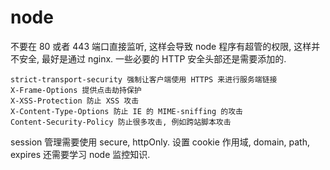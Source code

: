  # node

不要在 80 或者 443 端口直接监听, 这样会导致 node 程序有超管的权限, 这样并不安全, 最好是通过 nginx.
一些必要的 HTTP 安全头部还是需要添加的.
```
strict-transport-security 强制让客户端使用 HTTPS 来进行服务端链接
X-Frame-Options 提供点击劫持保护
X-XSS-Protection 防止 XSS 攻击
X-Content-Type-Options 防止 IE 的 MIME-sniffing 的攻击
Content-Security-Policy 防止很多攻击, 例如跨站脚本攻击
```
session 管理需要使用 secure, httpOnly. 设置 cookie 作用域, domain, path, expires
还需要学习 node 监控知识.

